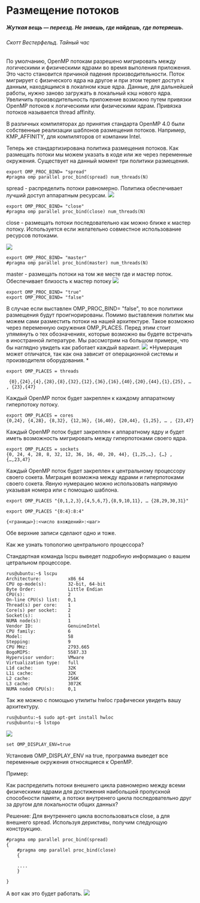 # Размещение потоков

##### *Жуткая вещь — переезд. Не знаешь, где найдешь, где потеряешь.*
###### Скотт Вестерфельд. Тайный час



По умолчанию, OpenMP потокам разрешено мигрировать между логическими и физическими ядрами во время выполения приложения. Это часто становится причиной падения производительности. Поток мигрирует с физического ядра на другое и при этом теряет доступ к данным, находящимся в локалном кэше ядра. Данные, для дальнейшей работы, нужно заново загружать в локальный кэш нового ядра. Увеличить производительность приложение возможно путем привязки OpenMP потоков к логическими или физическими ядрам. Привязка потоков называется thread affinity.

В различных компиляторах до принятия стандарта OpenMP 4.0 были собственные реализации шаблонов размещения потоков. Например, KMP_AFFINITY, для компиляторов от компании Intel.

Теперь же стандартизирована политика размещения потоков. Как размещать потоки мы можем указать в коде или же через переменные окружения.
Существует на данный момент три политики размещения.

```
export OMP_PROC_BIND= "spread"
#pragma omp parallel proc_bind(spread) num_threads(N)
```
spread - распределить потоки равномерно. Политика обеспечивает лучший доступ аппаратным ресурсам.
![](spread.png)
```
export OMP_PROC_BIND= "close"
#pragma omp parallel proc_bind(close) num_threads(N)
```
close -  размещать потоки последовательно как можно ближе к мастер потоку. Используется если желательно совместное использование ресурсов потоками.

![](close.png)


```
export OMP_PROC_BIND= "master"
#pragma omp parallel proc_bind(master) num_threads(N)
```
master - размещать потоки на том же месте где и мастер поток. Обеспечивает близость к мастер потоку
![](master.png)


```
export OMP_PROC_BIND= "true"
export OMP_PROC_BIND= "false"

```
В случае если выставлен OMP_PROC_BIND= "false", то все политики размещения будут проигнорированы.
Помимо выставления политик мы можем сами разместить потоки на нашей архитектуре. Такое возможно через переменную окружения OMP_PLACES.
Перед этим стоит упямянуть о тех обозначениях, которые возможно вы будете встречать в иностранной литературе.
Мы рассмотрим на большом примере, что бы наглядно увидеть как работает каждый вариант.
![](placedomp-thinkpad.png)
*Нумерация может отличатся, так как она зависит от операционной системы и производителя оборудования. *

```
export OMP_PLACES = threads 

 {0},{24},{4},{28},{8},{32},{12},{36},{16},{40},{20},{44},{1},{25}, … , {23},{47}

```
Каждый OpenMP поток будет закреплен к каждому аппаратному гиперпотоку потоку. 

```
export OMP_PLACES = cores 
{0,24}, {4,28}, {8,32}, {12,36}, {16,40}, {20,44}, {1,25}, … , {23,47}
```
Каждый OpenMP поток будет закреплен к аппаратному ядру и будет иметь возможность мигрировать между гиперпотоками своего ядра. 
```
export OMP_PLACES = sockets 
{0, 24, 4, 28, 8, 32, 12, 36, 16, 40, 20, 44}, {1,25,…}, {…} , {…,23,47}
```
Каждый OpenMP поток будет закреплен к центральному процессору своего сокета. Миграция возможна между ядрами и гиперпотоками своего сокета.
Явную нумерацию можно использовать напрямую указывая номера или с помощью шаблона.
```
export OMP_PLACES "{0,1,2,3},{4,5,6,7},{8,9,10,11}, … {28,29,30,31}"

export OMP_PLACES "{0:4}:8:4"

{<границы>}:<число вхождений>:<шаг>
```
Обе верхние записи сделают одно и тоже.

Как же узнать топологию центрального процессора?

Стандартная команда lscpu выведет подробную информацию о вашем цетральном процессоре.
```
rus@ubuntu:~$ lscpu
Architecture:          x86_64
CPU op-mode(s):        32-bit, 64-bit
Byte Order:            Little Endian
CPU(s):                2
On-line CPU(s) list:   0,1
Thread(s) per core:    1
Core(s) per socket:    2
Socket(s):             1
NUMA node(s):          1
Vendor ID:             GenuineIntel
CPU family:            6
Model:                 58
Stepping:              9
CPU MHz:               2793.665
BogoMIPS:              5587.33
Hypervisor vendor:     VMware
Virtualization type:   full
L1d cache:             32K
L1i cache:             32K
L2 cache:              256K
L3 cache:              3072K
NUMA node0 CPU(s):     0,1
```
Так же можно с помощью утилиты hwloc графически увидеть вашу архитектуру.
```
rus@ubuntu:~$ sudo apt-get install hwloc
rus@ubuntu:~$ lstopo
```
![](archofcpu.png)


```
set OMP_DISPLAY_ENV=true
```

Установив  OMP_DISPLAY_ENV на true, программа выведет все переменные окружения относящиеся к OpenMP.


 

Пример:

Как распределить потоки внешнего цикла равномерно между всеми физическими ядрами для достижения наибольшей пропускной способности памяти, а потоки внутренего цикла последовательно друг за другом для локальности общих данных?

Решение:
Для внутреннего цикла воспользоваться close, а для внешнего spread. Используя дериктивы, получим следующую конструкцию.
```
#pragma omp parallel proc_bind(spread)
{
    #pragma omp parallel proc_bind(close)
    {
    
    ....
    }

}

```
А вот как это будет работать.
![](threadaffex.png)

 